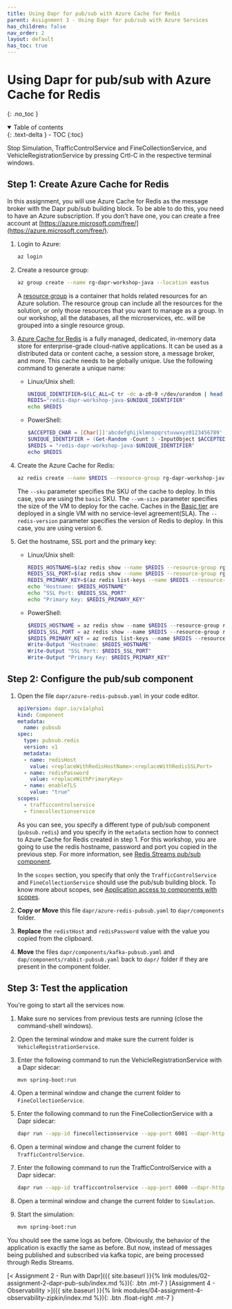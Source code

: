 ```yaml
---
title: Using Dapr for pub/sub with Azure Cache for Redis
parent: Assignment 3 - Using Dapr for pub/sub with Azure Services
has_children: false
nav_order: 2
layout: default
has_toc: true
---
```


# Using Dapr for pub/sub with Azure Cache for Redis

{: .no_toc }

<details open markdown="block">
  <summary>
    Table of contents
  </summary>
  {: .text-delta }
- TOC
{:toc}
</details>

Stop Simulation, TrafficControlService and FineCollectionService, and VehicleRegistrationService by pressing Crtl-C in the respective terminal windows.

## Step 1: Create Azure Cache for Redis 

In this assignment, you will use Azure Cache for Redis as the message broker with the Dapr pub/sub building block. To be able to do this, you need to have an Azure subscription. If you don't have one, you can create a free account at [https://azure.microsoft.com/free/](https://azure.microsoft.com/free/).

1. Login to Azure:

    ```bash
    az login
    ```

1. Create a resource group:

    ```bash
    az group create --name rg-dapr-workshop-java --location eastus
    ```

    A [resource group](https://learn.microsoft.com/azure/azure-resource-manager/management/manage-resource-groups-portal) is a container that holds related resources for an Azure solution. The resource group can include all the resources for the solution, or only those resources that you want to manage as a group. In our workshop, all the databases, all the microservices, etc. will be grouped into a single resource group.

1. [Azure Cache for Redis](https://learn.microsoft.com/en-us/azure/azure-cache-for-redis/) is a fully managed, dedicated, in-memory data store for enterprise-grade cloud-native applications. It can be used as a distributed data or content cache, a session store, a message broker, and more. This cache needs to be globally unique. Use the following command to generate a unique name:

    - Linux/Unix shell:

      ```bash
      UNIQUE_IDENTIFIER=$(LC_ALL=C tr -dc a-z0-9 </dev/urandom | head -c 5)
      REDIS="redis-dapr-workshop-java-$UNIQUE_IDENTIFIER"
      echo $REDIS
      ```

    - PowerShell:

      ```powershell
      $ACCEPTED_CHAR = [Char[]]'abcdefghijklmnopqrstuvwxyz0123456789'
      $UNIQUE_IDENTIFIER = (Get-Random -Count 5 -InputObject $ACCEPTED_CHAR) -join ''
      $REDIS = "redis-dapr-workshop-java-$UNIQUE_IDENTIFIER"
      echo $REDIS
      ```

1. Create the Azure Cache for Redis:

    ```bash
    az redis create --name $REDIS --resource-group rg-dapr-workshop-java --location eastus --sku basic --vm-size C0 --redis-version 6
    ```

    The `--sku` parameter specifies the SKU of the cache to deploy. In this case, you are using the `basic` SKU. The `--vm-size` parameter specifies the size of the VM to deploy for the cache. Caches in the [Basic tier](https://learn.microsoft.com/en-us/azure/azure-cache-for-redis/cache-overview#service-tiers) are deployed in a single VM with no service-level agreement(SLA). The `--redis-version` parameter specifies the version of Redis to deploy. In this case, you are using version 6.

1. Get the hostname, SSL port and the primary key:

    - Linux/Unix shell:

      ```bash
      REDIS_HOSTNAME=$(az redis show --name $REDIS --resource-group rg-dapr-workshop-java --query hostName --output tsv)
      REDIS_SSL_PORT=$(az redis show --name $REDIS --resource-group rg-dapr-workshop-java --query sslPort --output tsv)
      REDIS_PRIMARY_KEY=$(az redis list-keys --name $REDIS --resource-group rg-dapr-workshop-java --query primaryKey --output tsv)
      echo "Hostname: $REDIS_HOSTNAME"
      echo "SSL Port: $REDIS_SSL_PORT"
      echo "Primary Key: $REDIS_PRIMARY_KEY"
      ```

    - PowerShell:

      ```powershell
      $REDIS_HOSTNAME = az redis show --name $REDIS --resource-group rg-dapr-workshop-java --query hostName --output tsv
      $REDIS_SSL_PORT = az redis show --name $REDIS --resource-group rg-dapr-workshop-java --query sslPort --output tsv
      $REDIS_PRIMARY_KEY = az redis list-keys --name $REDIS --resource-group rg-dapr-workshop-java --query primaryKey --output tsv
      Write-Output "Hostname: $REDIS_HOSTNAME"
      Write-Output "SSL Port: $REDIS_SSL_PORT"
      Write-Output "Primary Key: $REDIS_PRIMARY_KEY"
      ```

## Step 2: Configure the pub/sub component

1. Open the file `dapr/azure-redis-pubsub.yaml` in your code editor.

    ```yaml
    apiVersion: dapr.io/v1alpha1
    kind: Component
    metadata:
      name: pubsub
    spec:
      type: pubsub.redis
      version: v1
      metadata:
      - name: redisHost
        value: <replaceWithRedisHostName>:<replaceWithRedisSSLPort>
      - name: redisPassword
        value: <replaceWithPrimaryKey>
      - name: enableTLS
        value: "true"
    scopes:
      - trafficcontrolservice
      - finecollectionservice
    ```

    As you can see, you specify a different type of pub/sub component (`pubsub.redis`) and you specify in the `metadata` section how to connect to Azure Cache for Redis created in step 1. For this workshop, you are going to use the redis hostname, password and port you copied in the previous step. For more information, see [Redis  Streams pub/sub component](https://docs.dapr.io/reference/components-reference/supported-pubsub/setup-redis-pubsub/).

    In the `scopes` section, you specify that only the `TrafficControlService` and `FineCollectionService` should use the pub/sub building block. To know more about scopes, see [Application access to components with scopes](https://docs.dapr.io/operations/components/component-scopes/#application-access-to-components-with-scopes).

1. **Copy or Move** this file `dapr/azure-redis-pubsub.yaml` to `dapr/components` folder.

1. **Replace** the `redistHost` and `redisPassword` value with the value you copied from the clipboard.

1. **Move** the files `dapr/components/kafka-pubsub.yaml` and `dap/components/rabbit-pubsub.yaml`  back to `dapr/` folder if they are present in the component folder.

## Step 3: Test the application

You're going to start all the services now. 

1. Make sure no services from previous tests are running (close the command-shell windows).

1. Open the terminal window and make sure the current folder is `VehicleRegistrationService`.

1. Enter the following command to run the VehicleRegistrationService with a Dapr sidecar:

   ```bash
   mvn spring-boot:run
   ```

1. Open a terminal window and change the current folder to `FineCollectionService`.

1. Enter the following command to run the FineCollectionService with a Dapr sidecar:

   ```bash
   dapr run --app-id finecollectionservice --app-port 6001 --dapr-http-port 3601 --dapr-grpc-port 60001 --resources-path ../dapr/components mvn spring-boot:run
   ```

1. Open a terminal window and change the current folder to `TrafficControlService`.

1. Enter the following command to run the TrafficControlService with a Dapr sidecar:

   ```bash
   dapr run --app-id trafficcontrolservice --app-port 6000 --dapr-http-port 3600 --dapr-grpc-port 60000 --resources-path ../dapr/components mvn spring-boot:run
   ```

1. Open a terminal window and change the current folder to `Simulation`.

1. Start the simulation:

   ```bash
   mvn spring-boot:run
   ```

You should see the same logs as before. Obviously, the behavior of the application is exactly the same as before. But now, instead of messages being published and subscribed via kafka topic, are being processed through Redis Streams.

<!-- ----------------------------- NAVIGATION ------------------------------ -->

<span class="fs-3">
[< Assignment 2 - Run with Dapr]({{ site.baseurl }}{% link modules/02-assignment-2-dapr-pub-sub/index.md %}){: .btn .mt-7 }
</span>
<span class="fs-3">
[Assignment 4 - Observability >]({{ site.baseurl }}{% link modules/04-assignment-4-observability-zipkin/index.md %}){: .btn .float-right .mt-7 }
</span>
